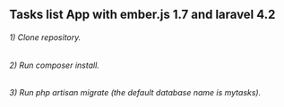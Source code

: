 ## Tasks list App with ember.js 1.7 and laravel 4.2

###### 1) Clone repository.
###### 2) Run composer install.
###### 3) Run php artisan migrate (the default database name is mytasks).
